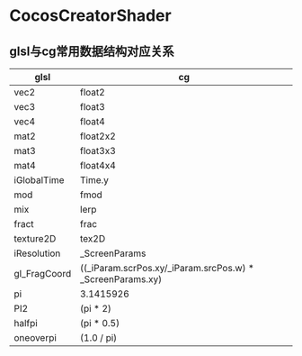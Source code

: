 # CocosCreatorShader


## glsl与cg常用数据结构对应关系

| glsl         | cg                                                        |
| ------------ | --------------------------------------------------------- |
| vec2         | float2                                                    |
| vec3         | float3                                                    |
| vec4         | float4                                                    |
| mat2         | float2x2                                                  |
| mat3         | float3x3                                                  |
| mat4         | float4x4                                                  |
| iGlobalTime  | Time.y                                                    |
| mod          | fmod                                                      |
| mix          | lerp                                                      |
| fract        | frac                                                      |
| texture2D    | tex2D                                                     |
| iResolution  | _ScreenParams                                             |
| gl_FragCoord | ((_iParam.scrPos.xy/_iParam.srcPos.w) * _ScreenParams.xy) |
| pi           | 3.1415926                                                 |
| PI2          | (pi * 2)                                                  |
| halfpi       | (pi * 0.5)                                                |
| oneoverpi    | (1.0 / pi)                                                |